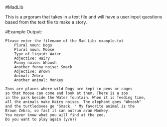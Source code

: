 #MadLib

This is a prgoram that takes in a text file and will have a user input questions based from the text file to make a story.

#Example Output:

```
Please enter the filename of the Mad Lib: example.txt
    Plural noun: Dogs
    Plural noun: Moose
    Type of liquid: Water
    Adjective: Hairy
    Funny noise: Whoosh
    Another funny noise: Smack
    Adjective: Brown
    Animal: Zebra
    Another animal: Monkey

Zoos are places where wild Dogs are kept in pens or cages
so that Moose can come and look at them. There is a zoo
in the park beside the Water fountain. When it is feeding time,
all the animals make Hairy noises. The elephant goes "Whoosh" 
and the turtledoves go "Smack. " My favorite animal is the
Brown Zebra, so fast it can outrun a/an Monkey. 
You never know what you will find at the zoo. 
Do you want to play again (y/n)?
```


